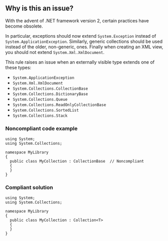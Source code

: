 ## Why is this an issue?
 
With the advent of .NET framework version 2, certain practices have become obsolete.
 
In particular, exceptions should now extend `System.Exception` instead of `System.ApplicationException`. Similarly, generic collections should be used instead of the older, non-generic, ones. Finally when creating an XML view, you should not extend `System.Xml.XmlDocument`.
 
This rule raises an issue when an externally visible type extends one of these types:
 
- `System.ApplicationException`
- `System.Xml.XmlDocument`
- `System.Collections.CollectionBase`
- `System.Collections.DictionaryBase`
- `System.Collections.Queue`
- `System.Collections.ReadOnlyCollectionBase`
- `System.Collections.SortedList`
- `System.Collections.Stack`

### Noncompliant code example

    using System;
    using System.Collections;
    
    namespace MyLibrary
    {
      public class MyCollection : CollectionBase  // Noncompliant
      {
      }
    }

### Compliant solution

    using System;
    using System.Collections;
    
    namespace MyLibrary
    {
      public class MyCollection : Collection<T>
      {
      }
    }